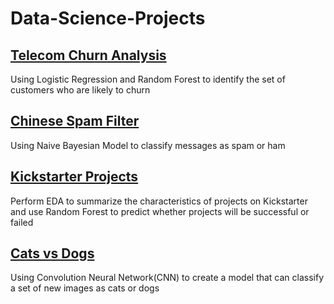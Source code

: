 # Data-Science-Projects


## [Telecom Churn Analysis](https://github.com/BeckyChau/Data-Science-Projects/tree/master/Telecom%20Churn%20Analysis)
Using Logistic Regression and Random Forest to identify the set of customers who are likely to churn

## [Chinese Spam Filter](https://github.com/BeckyChau/Data-Science-Projects/tree/master/Chinese%20Spam%20Filter)
Using Naive Bayesian Model to classify messages as spam or ham 

## [Kickstarter Projects](https://github.com/BeckyChau/Data-Science-Projects/tree/master/Kickstarter%20Projects)
Perform EDA to summarize the characteristics of projects on Kickstarter and use Random Forest to predict whether projects will be successful or failed

## [Cats vs Dogs](https://github.com/BeckyChau/Data-Science-Projects/tree/master/Cats%20vs%20Dogs)
Using Convolution Neural Network(CNN) to create a model that can classify a set of new images as cats or dogs
